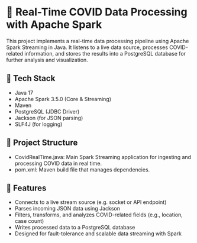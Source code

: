 # 🦠 Real-Time COVID Data Processing with Apache Spark

This project implements a real-time data processing pipeline using Apache Spark Streaming in Java. It listens to a live data source, processes COVID-related information, and stores the results into a PostgreSQL database for further analysis and visualization.

## 🚀 Tech Stack

- Java 17
- Apache Spark 3.5.0 (Core & Streaming)
- Maven
- PostgreSQL (JDBC Driver)
- Jackson (for JSON parsing)
- SLF4J (for logging)

## 🧰 Project Structure

- CovidRealTime.java: Main Spark Streaming application for ingesting and processing COVID data in real time.
- pom.xml: Maven build file that manages dependencies.

## 🔄 Features

- Connects to a live stream source (e.g. socket or API endpoint)
- Parses incoming JSON data using Jackson
- Filters, transforms, and analyzes COVID-related fields (e.g., location, case count)
- Writes processed data to a PostgreSQL database
- Designed for fault-tolerance and scalable data streaming with Spark
